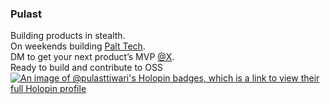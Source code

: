 ### Pulast  

Building products in stealth.  
On weekends building [Palt Tech](https://www.palt.tech/).  
DM to get your next product’s MVP [@X](https://x.com/pulaststiwari).  
Ready to build and contribute to OSS
[![An image of @pulasttiwari's Holopin badges, which is a link to view their full Holopin profile](https://holopin.me/pulasttiwari)](https://holopin.io/@pulasttiwari)
